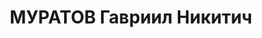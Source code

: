 ---
title: МУРАТОВ Гавриил Никитич
description: 'Арестован в 1937

  Приговор: ВК ВС СССР, 10.10.1937 - ВМН с конфискацией имущества.

  Расстрелян 11.10.1937 в г.Баку.

  Источники: Сталинский список от 03.10.1937 (Аз.ССР, Кат.1)'
---